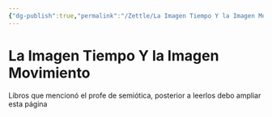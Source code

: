 ```yaml
---
{"dg-publish":true,"permalink":"/Zettle/La Imagen Tiempo Y la Imagen Movimiento/","title":"La Imagen Tiempo Y la Imagen Movimiento","tags":["ZeType/Referencia",""],"updated":"2023-09-25T12:37:49.696-05:00"}
---
```



# La Imagen Tiempo Y la Imagen Movimiento

Libros que mencionó el profe de semiótica, posterior a leerlos debo ampliar esta página
